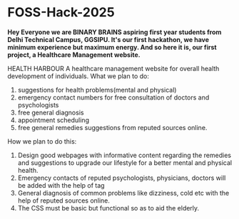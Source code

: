 # FOSS-Hack-2025
**Hey Everyone we are BINARY BRAINS aspiring first year students from Delhi Technical Campus, GGSIPU. It's our first hackathon, we have minimum experience but maximum energy. And so here it is, our first project, a Healthcare Management website.**

HEALTH HARBOUR
A healthcare management website for overall health development of individuals.
What we plan to do:
1) suggestions for health problems(mental and physical)
2) emergency contact numbers for free consultation of doctors and psychologists 
3) free general diagnosis
4) appointment scheduling
5) free general remedies suggestions from reputed sources online.

How we plan to do this:
1) Design good webpages with informative content regarding the remedies and suggestions to upgrade our lifestyle for a better mental and physical health.
2) Emergency contacts of reputed psychologists, physicians, doctors will be added with the help of <a> tag
3) General diagnosis of common problems like dizziness, cold etc with the help of reputed sources online.
4) The CSS must be basic but functional so as to aid the elderly.
